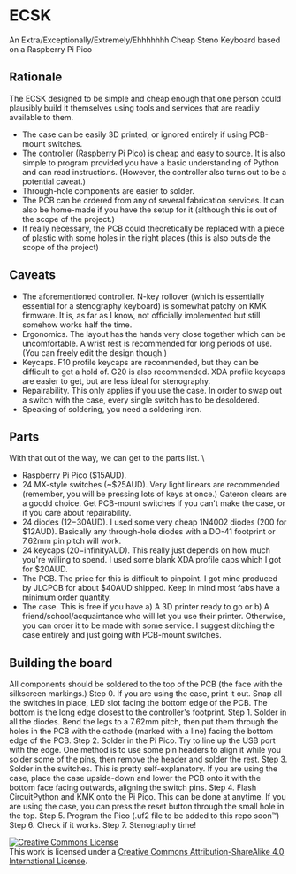 # ECSK
An Extra/Exceptionally/Extremely/Ehhhhhhh Cheap Steno Keyboard based on a Raspberry Pi Pico

## Rationale
The ECSK designed to be simple and cheap enough that one person could plausibly build it themselves using tools and services that are readily available to them.
- The case can be easily 3D printed, or ignored entirely if using PCB-mount switches.
- The controller (Raspberry Pi Pico) is cheap and easy to source. It is also simple to program provided you have a basic understanding of Python and can read instructions. (However, the controller also turns out to be a potential caveat.)
- Through-hole components are easier to solder.
- The PCB can be ordered from any of several fabrication services. It can also be home-made if you have the setup for it (although this is out of the scope of the project.)
- If really necessary, the PCB could theoretically be replaced with a piece of plastic with some holes in the right places (this is also outside the scope of the project)

## Caveats
- The aforementioned controller. N-key rollover (which is essentially essential for a stenography keyboard) is somewhat patchy on KMK firmware. It is, as far as I know, not officially implemented but still somehow works half the time.
- Ergonomics. The layout has the hands very close together which can be uncomfortable. A wrist rest is recommended for long periods of use. (You can freely edit the design though.)
- Keycaps. F10 profile keycaps are recommended, but they can be difficult to get a hold of. G20 is also recommended. XDA profile keycaps are easier to get, but are less ideal for stenography.
- Repairability. This only applies if you use the case. In order to swap out a switch with the case, every single switch has to be desoldered.
- Speaking of soldering, you need a soldering iron.

## Parts
With that out of the way, we can get to the parts list. \
- Raspberry Pi Pico ($15AUD).
- 24 MX-style switches (~$25AUD). Very light linears are recommended (remember, you will be pressing lots of keys at once.) Gateron clears are a goodd choice. Get PCB-mount switches if you can't make the case, or if you care about repairability.
- 24 diodes ($12-$30AUD). I used some very cheap 1N4002 diodes (200 for $12AUD). Basically any through-hole diodes with a DO-41 footprint or 7.62mm pin pitch will work.
- 24 keycaps ($20-$infinityAUD). This really just depends on how much you're willing to spend. I used some blank XDA profile caps which I got for $20AUD.
- The PCB. The price for this is difficult to pinpoint. I got mine produced by JLCPCB for about $40AUD shipped. Keep in mind most fabs have a minimum order quantity.
- The case. This is free if you have a) A 3D printer ready to go or b) A friend/school/acquaintance who will let you use their printer. Otherwise, you can order it to be made with some service. I suggest ditching the case entirely and just going with PCB-mount switches.

## Building the board
All components should be soldered to the top of the PCB (the face with the silkscreen markings.)
Step 0. If you are using the case, print it out. Snap all the switches in place, LED slot facing the bottom edge of the PCB. The bottom is the long edge closest to the controller's footprint.
Step 1. Solder in all the diodes. Bend the legs to a 7.62mm pitch, then put them through the holes in the PCB with the cathode (marked with a line) facing the bottom edge of the PCB.
Step 2. Solder in the Pi Pico. Try to line up the USB port with the edge. One method is to use some pin headers to align it while you solder some of the pins, then remove the header and solder the rest.
Step 3. Solder in the switches. This is pretty self-explanatory. If you are using the case, place the case upside-down and lower the PCB onto it with the bottom face facing outwards, aligning the switch pins.
Step 4. Flash CircuitPython and KMK onto the Pi Pico. This can be done at anytime. If you are using the case, you can press the reset button through the small hole in the top.
Step 5. Program the Pico (.uf2 file to be added to this repo soon™)
Step 6. Check if it works.
Step 7. Stenography time!

<a rel="license" href="http://creativecommons.org/licenses/by-sa/4.0/"><img alt="Creative Commons License" style="border-width:0" src="https://i.creativecommons.org/l/by-sa/4.0/88x31.png" /></a><br />This work is licensed under a <a rel="license" href="http://creativecommons.org/licenses/by-sa/4.0/">Creative Commons Attribution-ShareAlike 4.0 International License</a>.

